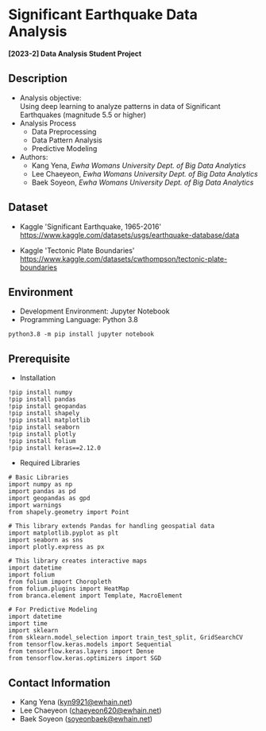 # Significant Earthquake Data Analysis
**[2023-2] Data Analysis Student Project**


## Description
- Analysis objective:<br>
  Using deep learning to analyze patterns in data of Significant Earthquakes (magnitude 5.5 or higher)
- Analysis Process
  - Data Preprocessing
  - Data Pattern Analysis
  - Predictive Modeling
- Authors:
  - Kang Yena, *Ewha Womans University Dept. of Big Data Analytics*
  - Lee Chaeyeon, *Ewha Womans University Dept. of Big Data Analytics*
  - Baek Soyeon, *Ewha Womans University Dept. of Big Data Analytics*


## Dataset
- Kaggle 'Significant Earthquake, 1965-2016'<br>
  https://www.kaggle.com/datasets/usgs/earthquake-database/data

- Kaggle 'Tectonic Plate Boundaries'<br>
  https://www.kaggle.com/datasets/cwthompson/tectonic-plate-boundaries


## Environment
- Development Environment: Jupyter Notebook
- Programming Language: Python 3.8
```
python3.8 -m pip install jupyter notebook
```

## Prerequisite
- Installation
```
!pip install numpy
!pip install pandas 
!pip install geopandas 
!pip install shapely 
!pip install matplotlib 
!pip install seaborn 
!pip install plotly 
!pip install folium
!pip install keras==2.12.0
```

- Required Libraries
```
# Basic Libraries
import numpy as np
import pandas as pd
import geopandas as gpd
import warnings
from shapely.geometry import Point

# This library extends Pandas for handling geospatial data
import matplotlib.pyplot as plt
import seaborn as sns
import plotly.express as px

# This library creates interactive maps
import datetime
import folium
from folium import Choropleth
from folium.plugins import HeatMap
from branca.element import Template, MacroElement

# For Predictive Modeling
import datetime
import time
import sklearn
from sklearn.model_selection import train_test_split, GridSearchCV
from tensorflow.keras.models import Sequential
from tensorflow.keras.layers import Dense
from tensorflow.keras.optimizers import SGD
```

## Contact Information
- Kang Yena (kyn9921@ewhain.net) <br>
- Lee Chaeyeon (chaeyeon620@ewhain.net) <br>
- Baek Soyeon (soyeonbaek@ewhain.net)
